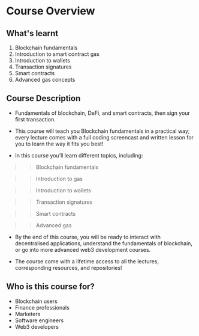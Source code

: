 # Course Overview

## What's learnt
1. Blockchain fundamentals
2. Introduction to smart contract gas
3. Introduction to wallets
4. Transaction signatures
5. Smart contracts
6. Advanced gas concepts

## Course Description
- Fundamentals of blockchain, DeFi, and smart contracts, then sign your first transaction.

- This course will teach you Blockchain fundamentals in a practical way; every lecture comes with a full coding screencast and written lesson for you to learn the way it fits you best!

- In this course you’ll learn different topics, including:

>> Blockchain fundamentals

>> Introduction to gas

>> Introduction to wallets

>> Transaction signatures

>> Smart contracts

>> Advanced gas

- By the end of this course, you will be ready to interact with decentralised applications, understand the fundamentals of blockchain, or go into more advanced web3 development courses.

- The course come with a lifetime access to all the lectures, corresponding resources, and repositories!


## Who is this course for?
- Blockchain users
- Finance professionals
- Marketers
- Software engineers
- Web3 developers

